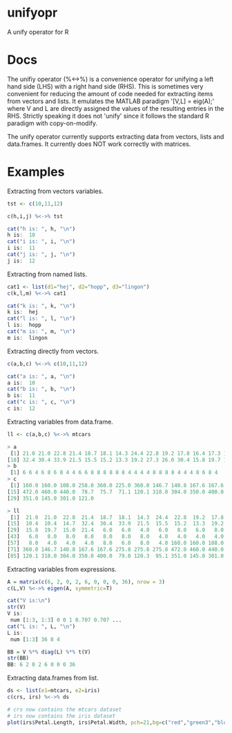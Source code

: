 
# unifyopr
A unify operator for R

# Docs
The unifiy operator (%<->%) is a convenience operator for unifying a left hand side (LHS) with a right hand side (RHS). This is sometimes very convenient for reducing the amount of code needed for extracting items from vectors and lists. It emulates the MATLAB paradigm '[V,L] = eig(A);' where V and L are directly assigned the values of the resulting entries in the RHS. Strictly speaking it does not 'unify' since it follows the standard R paradigm with copy-on-modify.

The unify operator currently supports extracting data from vectors, lists and data.frames. It currently does NOT work correctly with matrices.

# Examples

Extracting from vectors variables.
```r
tst <- c(10,11,12)

c(h,i,j) %<->% tst

cat("h is: ", h, "\n")
h is:  10 
cat("i is: ", i, "\n")
i is:  11 
cat("j is: ", j, "\n")
j is:  12 
```

Extracting from named lists.
```r
cat1 <- list(d1="hej", d2="hopp", d3="lingon")
c(k,l,m) %<->% cat1

cat("k is: ", k, "\n")
k is:  hej 
cat("l is: ", l, "\n")
l is:  hopp 
cat("m is: ", m, "\n")
m is:  lingon 
```

Extracting directly from vectors.
```r
c(a,b,c) %<->% c(10,11,12)

cat("a is: ", a, "\n")
a is:  10 
cat("b is: ", b, "\n")
b is:  11 
cat("c is: ", c, "\n")
c is:  12 
```

Extracting variables from data.frame.
```r
ll <- c(a,b,c) %<->% mtcars

> a
 [1] 21.0 21.0 22.8 21.4 18.7 18.1 14.3 24.4 22.8 19.2 17.8 16.4 17.3 15.2 10.4 10.4 14.7
[18] 32.4 30.4 33.9 21.5 15.5 15.2 13.3 19.2 27.3 26.0 30.4 15.8 19.7 15.0 21.4
> b
 [1] 6 6 4 6 8 6 8 4 4 6 6 8 8 8 8 8 8 4 4 4 4 8 8 8 8 4 4 4 8 6 8 4
> c
 [1] 160.0 160.0 108.0 258.0 360.0 225.0 360.0 146.7 140.8 167.6 167.6 275.8 275.8 275.8
[15] 472.0 460.0 440.0  78.7  75.7  71.1 120.1 318.0 304.0 350.0 400.0  79.0 120.3  95.1
[29] 351.0 145.0 301.0 121.0

> ll
 [1]  21.0  21.0  22.8  21.4  18.7  18.1  14.3  24.4  22.8  19.2  17.8  16.4  17.3  15.2
[15]  10.4  10.4  14.7  32.4  30.4  33.9  21.5  15.5  15.2  13.3  19.2  27.3  26.0  30.4
[29]  15.8  19.7  15.0  21.4   6.0   6.0   4.0   6.0   8.0   6.0   8.0   4.0   4.0   6.0
[43]   6.0   8.0   8.0   8.0   8.0   8.0   8.0   4.0   4.0   4.0   4.0   8.0   8.0   8.0
[57]   8.0   4.0   4.0   4.0   8.0   6.0   8.0   4.0 160.0 160.0 108.0 258.0 360.0 225.0
[71] 360.0 146.7 140.8 167.6 167.6 275.8 275.8 275.8 472.0 460.0 440.0  78.7  75.7  71.1
[85] 120.1 318.0 304.0 350.0 400.0  79.0 120.3  95.1 351.0 145.0 301.0 121.0
```

Extracting variables from expressions.
```r
A = matrix(c(6, 2, 0, 2, 6, 0, 0, 0, 36), nrow = 3)
c(L,V) %<->% eigen(A, symmetric=T)

cat("V is:\n")
str(V)
V is: 
 num [1:3, 1:3] 0 0 1 0.707 0.707 ...
cat("L is: ", L, "\n")
L is: 
 num [1:3] 36 8 4

BB = V %*% diag(L) %*% t(V)
str(BB)
BB: 6 2 0 2 6 0 0 0 36
```

Extracting data.frames from list.
```r
ds <- list(e1=mtcars, e2=iris)
c(crs, irs) %<->% ds

# crs now contains the mtcars dataset 
# irs now contains the iris dataset
plot(irs$Petal.Length, irs$Petal.Width, pch=21,bg=c("red","green3","blue")[unclass(iris$Species)], main="Edgar Anderson's Iris Data")
```

